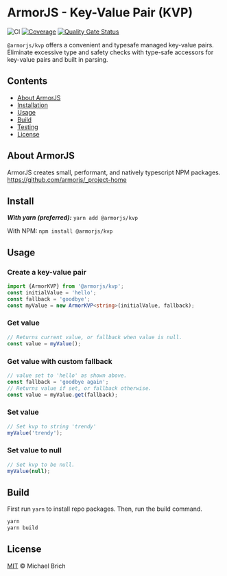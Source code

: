 
# ArmorJS - Key-Value Pair (KVP)

![CI](https://github.com/armorjs/kvp/workflows/CI/badge.svg?branch=master) [![Coverage](https://sonarcloud.io/api/project_badges/measure?project=armorjs_kvp&metric=coverage)](https://sonarcloud.io/dashboard?id=armorjs_kvp) [![Quality Gate Status](https://sonarcloud.io/api/project_badges/measure?project=armorjs_kvp&metric=alert_status)](https://sonarcloud.io/dashboard?id=armorjs_kvp)

`@armorjs/kvp` offers a convenient and typesafe managed key-value pairs. Eliminate excessive type and safety checks with type-safe accessors for key-value pairs and built in parsing.

## Contents

-   [About ArmorJS](#about-armorjs)
-   [Installation](#Installation)
-   [Usage](#usage)
-   [Build](#build)
-   [Testing](#testing)
-   [License](#license)

## About ArmorJS

ArmorJS creates small, performant, and natively typescript NPM packages. 
https://github.com/armorjs/_project-home

## Install

**_With yarn (preferred):_**
`yarn add @armorjs/kvp`

With NPM:
`npm install @armorjs/kvp`

## Usage

### Create a key-value pair
```typescript
import {ArmorKVP} from '@armorjs/kvp';
const initialValue = 'hello';
const fallback = 'goodbye';
const myValue = new ArmorKVP<string>(initialValue, fallback);
```

### Get value
```typescript
// Returns current value, or fallback when value is null.
const value = myValue();
```

### Get value with custom fallback
```typescript
// value set to 'hello' as shown above.
const fallback = 'goodbye again';
// Returns value if set, or fallback otherwise.
const value = myValue.get(fallback);
```

### Set value
```typescript
// Set kvp to string 'trendy'
myValue('trendy');
```

### Set value to null
```typescript
// Set kvp to be null.
myValue(null);
```

## Build
First run `yarn` to install repo packages. Then, run the build command.
```bash
yarn
yarn build
```

## License

[MIT](LICENSE) &copy; Michael Brich
